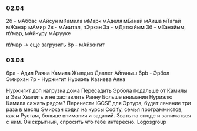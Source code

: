 ### 02.04
2б - мАббас мАйсун мКамила мМарк мАделя мБакай мАиша мТагай мЖанар мАмир
2в - мАвитал, пЭрхан
3а - мДаткайым
3б - мХанайым, пУмар, мАйнуру мАрууке

пУмар -> еще загрузить
8p - мАйжигит
### 03.04
6pa - Адил Раяна Камила Жылдыз Давлет Айганыш
6pb - Эрбол Эмирхан
7p - Нуржигит Нуриэль Казиева Аяна

Нуржигит доп нагрузка дома
Пересадить Эрбола подальше от Камилы и Эвы
Хвалить и не заставлять Раяну
Больше внимания Нуриэлю
Камила сажать рядом?
Перенести IGCSE для Эртура, будет лечение три раза в месяц
Эмирхан ходил на курсы Codify, семья программистов, как и Рустам, больше внимания и заданий. Звать на этюде и заниматься с ним. Он скрытный, спросить что тебе интересно. Logosgroup